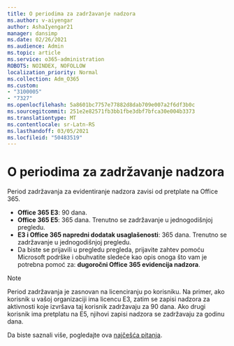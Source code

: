 ```yaml
---
title: O periodima za zadržavanje nadzora
ms.author: v-aiyengar
author: AshaIyengar21
manager: dansimp
ms.date: 02/26/2021
ms.audience: Admin
ms.topic: article
ms.service: o365-administration
ROBOTS: NOINDEX, NOFOLLOW
localization_priority: Normal
ms.collection: Adm_O365
ms.custom:
- "3100005"
- "7327"
ms.openlocfilehash: 5a8601bc7757e77882d8dab709e007a2f6df3b0c
ms.sourcegitcommit: 251e2e82571fb3bb1fbe3dbf7bfca30e004b3373
ms.translationtype: MT
ms.contentlocale: sr-Latn-RS
ms.lasthandoff: 03/05/2021
ms.locfileid: "50483519"
---
```

# <a name="about-audit-logs-retention-periods"></a>O periodima za zadržavanje nadzora

Period zadržavanja za evidentiranje nadzora zavisi od pretplate na Office 365.

- **Office 365 E3**: 90 dana.
- **Office 365 E5**: 365 dana. Trenutno se zadržavanje u jednogodišnjoj pregledu.
- **E3 i Office 365 napredni dodatak usaglašenosti**: 365 dana. Trenutno se zadržavanje u jednogodišnjoj pregledu.
- Da biste se prijavili u pregledu pregleda, prijavite zahtev pomoću Microsoft podrške i obuhvatite sledeće kao opis onoga što vam je potrebna pomoć za: **dugoročni Office 365 evidencija nadzora**.
> [!NOTE]
> Period zadržavanja je zasnovan na licenciranju po korisniku. Na primer, ako korisnik u vašoj organizaciji ima licencu E3, zatim se zapisi nadzora za aktivnosti koje izvršava taj korisnik zadržavaju za 90 dana. Ako drugi korisnik ima pretplatu na E5, njihovi zapisi nadzora se zadržavaju za godinu dana.

Da biste saznali više, pogledajte ova [najčešća pitanja](https://go.microsoft.com/fwlink/?linkid=2115336).